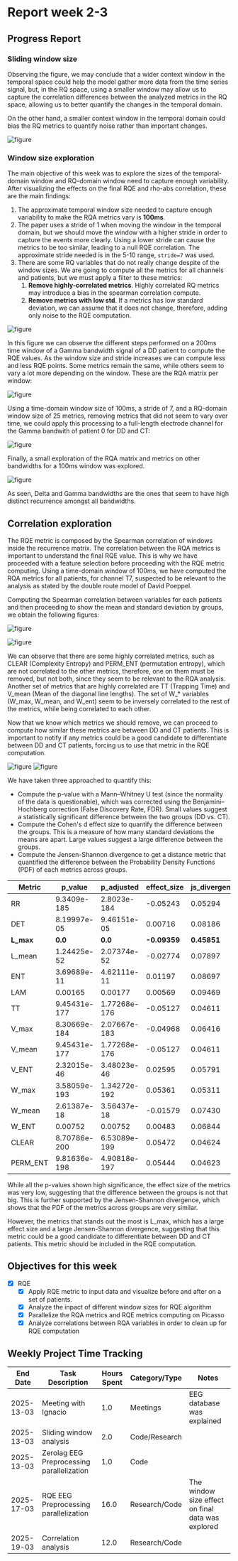 # Report week 2-3

## Progress Report

### Sliding window size

Observing the figure, we may conclude that a wider context window in the temporal space could help the model gather more data from the time series signal, but, in the RQ space, using a smaller window may allow us to capture the correlation differences between the analyzed metrics in the RQ space, allowing us to better quantify the changes in the temporal domain.

On the other hand, a smaller context window in the temporal domain could bias the RQ metrics to quantify noise rather than important changes.

![figure](../assets/rqe/rqe_window_analysis.svg)

### Window size exploration

The main objective of this week was to explore the sizes of the temporal-domain window and RQ-domain window need to capture enough variability. After visualizing the effects on the final RQE and rho-abs correlation, these are the main findings:

1. The approximate temporal window size needed to capture enough variability to make the RQA metrics vary is **100ms**.
2. The paper uses a stride of 1 when moving the window in the temporal domain, but we should move the window with a higher stride in order to capture the events more clearly. Using a lower stride can cause the metrics to be too similar, leading to a null RQE correlation. The approximate stride needed is in the 5-10 range, `stride=7` was used.
3. There are some RQ variables that do not really change despite of the window sizes. We are going to compute all the metrics for all channels and patients, but we must apply a filter to these metrics:
   1. **Remove highly-correlated metrics**. Highly correlated RQ metrics may introduce a bias in the spearman correlation compute.
   2. **Remove metrics with low std**. If a metrics has low standard deviation, we can assume that it does not change, therefore, adding only noise to the RQE computation.

![figure](../assets/rqe/ct_t7_Gamma_rqa_evolution.svg)

In this figure we can observe the different steps performed on a 200ms time window of a Gamma bandwidth signal of a DD patient to compute the RQE values. As the window size and stride increases we can compute less and less RQE points. Some metrics remain the same, while others seem to vary a lot more depending on the window. These are the RQA matrix per window:

![figure](../assets/rqe/ct_t7_Gamma_rqa_process.svg)

Using a time-domain window size of 100ms, a stride of 7, and a RQ-domain window size of 25 metrics, removing metrics that did not seem to vary over time, we could apply this processing to a full-length electrode channel for the Gamma bandwith of patient 0 for DD and CT:

![figure](../assets/rqe/compare_Gamma_patient0_T7.svg)

Finally, a small exploration of the RQA matrix and metrics on other bandwidths for a 100ms window was explored.

![figure](../assets/rqe/ct_t7_rqa.svg)

As seen, Delta and Gamma bandwidths are the ones that seem to have high distinct recurrence amongst all bandwidths.

## Correlation exploration

The RQE metric is composed by the Spearman correlation of windows inside the recurrence matrix. The correlation between the RQA metrics is important to understand the final RQE value. This is why we have proceeded with a feature selection before proceeding with the RQE metric computing. Using a time-domain window of 100ms, we have computed the RQA metrics for all patients, for channel T7, suspected to be relevant to the analysis as stated by the double route model of David Poeppel.

Computing the Spearman correlation between variables for each patients and then proceeding to show the mean and standard deviation by groups, we obtain the following figures:

![figure](../assets/rqe/correlations/rqa_correlation_analysis_double_heatmap.svg)

![figure](../assets/rqe/correlations/rqa_correlation_analysis_heatmap.svg)

We can observe that there are some highly correlated metrics, such as CLEAR (Complexity Entropy) and PERM_ENT (permutation entropy), which are not correlated to the other metrics, therefore, one on them must be removed, but not both, since they seem to be relevant to the RQA analysis. Another set of metrics that are highly correlated are TT (Trapping Time) and V_mean (Mean of the diagonal line lengths).
The set of W_* variables (W_max, W_mean, and W_ent) seem to be inversely correlated to the rest of the metrics, while being correlated to each other.

Now that we know which metrics we should remove, we can proceed to compute how similar these metrics are between DD and CT patients. This is important to notify if any metrics could be a good candidate to differentiate between DD and CT patients, forcing us to use that metric in the RQE computation.

![figure](../assets/rqe/correlations/kde_exploration_rqa_metrics_ct_dd.png)
![figure](../assets/rqe/correlations/violin_plot_rqa_metrics_ct_dd.svg)

We have taken three approached to quantify this:

- Compute the p-value with a Mann–Whitney U test (since the normality of the data is questionable), which was corrected using the Benjamini–Hochberg correction (False Discovery Rate, FDR). Small values suggest a statistically significant difference between the two groups (DD vs. CT).
- Compute the Cohen's d effect size to quantify the difference between the groups. This is a measure of how many standard deviations the means are apart. Large values suggest a large difference between the groups.
- Compute the Jensen-Shannon divergence to get a distance metric that quantified the difference between the Probability Density Functions (PDF) of each metrics across groups.

| Metric     | p_value                | p_adjusted           | effect_size           | js_divergence         |
|-----------|------------------------|----------------------|----------------------|----------------------|
| RR        | 9.3409e-185            | 2.8023e-184         | -0.05243             | 0.05294              |
| DET       | 8.19997e-05            | 9.46151e-05         | 0.00716              | 0.08186              |
| **L_max**     | **0.0**                    | **0.0**                 | **-0.09359**             | **0.45851**              |
| L_mean    | 1.24425e-52            | 2.07374e-52         | -0.02774             | 0.07897              |
| ENT       | 3.69689e-11            | 4.62111e-11         | 0.01197              | 0.08697              |
| LAM       | 0.00165                | 0.00177             | 0.00569              | 0.09469              |
| TT        | 9.45431e-177           | 1.77268e-176        | -0.05127             | 0.04611              |
| V_max     | 8.30669e-184           | 2.07667e-183        | -0.04968             | 0.06416              |
| V_mean    | 9.45431e-177           | 1.77268e-176        | -0.05127             | 0.04611              |
| V_ENT     | 2.32015e-46            | 3.48023e-46         | 0.02595              | 0.05791              |
| W_max     | 3.58059e-193           | 1.34272e-192        | 0.05361              | 0.05311              |
| W_mean    | 2.61387e-18            | 3.56437e-18         | -0.01579             | 0.07430              |
| W_ENT     | 0.00752                | 0.00752             | 0.00483              | 0.06844              |
| CLEAR     | 8.70786e-200           | 6.53089e-199        | 0.05472              | 0.04624              |
| PERM_ENT  | 9.81636e-198           | 4.90818e-197        | 0.05444              | 0.04623              |

While all the p-values shown high significance, the effect size of the metrics was very low, suggesting that the difference between the groups is not that big. This is further supported by the Jensen-Shannon divergence, which shows that the PDF of the metrics across groups are very similar.

However, the metrics that stands out the most is L_max, which has a large effect size and a large Jensen-Shannon divergence, suggesting that this metric could be a good candidate to differentiate between DD and CT patients. This metric should be included in the RQE computation.

## Objectives for this week

- [X] RQE
  - [X] Apply RQE metric to input data and visualize before and after on a set of patients.
  - [X] Analyze the inpact of different window sizes for RQE algorithm
  - [X] Parallelize the RQA metrics and RQE metrics computing on Picasso
  - [X] Analyze correlations between RQA variables in order to clean up for RQE computation

## Weekly Project Time Tracking

| End Date       | Task Description            | Hours Spent | Category/Type | Notes |
|------------|----------------------------|------------|--------------|-------|
| 2025-13-03 | Meeting with Ignacio      | 1.0        | Meetings | EEG database was explained |
| 2025-13-03 | Sliding window analysis      | 2.0        | Code/Research |  |
| 2025-13-03 | Zerolag EEG Preprocessing parallelization      | 1.0        | Code |  |
| 2025-17-03 | RQE EEG Preprocessing parallelization      | 16.0        | Research/Code | The window size effect on final data was explored |
| 2025-19-03 | Correlation analysis      | 12.0        | Research/Code |  |
